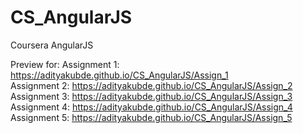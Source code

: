 # CS_AngularJS

Coursera AngularJS

Preview for:
Assignment 1: https://adityakubde.github.io/CS_AngularJS/Assign_1 <br>
Assignment 2: https://adityakubde.github.io/CS_AngularJS/Assign_2 <br>
Assignment 3: https://adityakubde.github.io/CS_AngularJS/Assign_3 <br>
Assignment 4: https://adityakubde.github.io/CS_AngularJS/Assign_4 <br>
Assignment 5: https://adityakubde.github.io/CS_AngularJS/Assign_5
